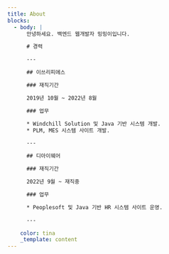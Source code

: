 ```yaml
---
title: About
blocks:
  - body: |
      안녕하세요. 백엔드 웹개발자 밍밍이입니다.

      # 경력

      ---

      ## 이쓰리피에스

      ### 재직기간

      2019년 10월 ~ 2022년 8월

      ### 업무

      * Windchill Solution 및 Java 기반 시스템 개발.
      * PLM, MES 시스템 사이트 개발.

      ---

      ## 디아이웨어

      ### 재직기간

      2022년 9월 ~ 재직중

      ### 업무

      * Peoplesoft 및 Java 기반 HR 시스템 사이트 운영.

      ---

    color: tina
    _template: content
---
```

